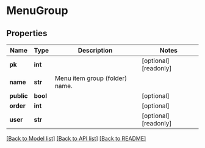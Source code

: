 # MenuGroup

## Properties
Name | Type | Description | Notes
------------ | ------------- | ------------- | -------------
**pk** | **int** |  | [optional] [readonly] 
**name** | **str** | Menu item group (folder) name. | 
**public** | **bool** |  | [optional] 
**order** | **int** |  | [optional] 
**user** | **str** |  | [optional] [readonly] 

[[Back to Model list]](../README.md#documentation-for-models) [[Back to API list]](../README.md#documentation-for-api-endpoints) [[Back to README]](../README.md)



